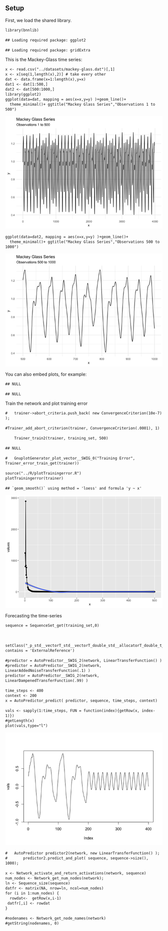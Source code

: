 Setup
-----

First, we load the shared library.

    library(bnnlib)

    ## Loading required package: ggplot2

    ## Loading required package: gridExtra

This is the Mackey-Glass time series:

    x <- read.csv("../datasets/mackey-glass.dat")[,1]
    x <- x[seq(1,length(x),2)] # take every other
    dat <- data.frame(x=1:length(x),y=x)
    dat1 <- dat[1:500,]
    dat2 <- dat[500:1000,]
    library(ggplot2)
    ggplot(data=dat, mapping = aes(x=x,y=y) )+geom_line()+
      theme_minimal()+ ggtitle("Mackey Glass Series","Observations 1 to 500")

![](mackey_glass_files/figure-markdown_strict/unnamed-chunk-1-1.png)

    ggplot(data=dat2, mapping = aes(x=x,y=y) )+geom_line()+ 
      theme_minimal()+ ggtitle("Mackey Glass Series","Observations 500 to 1000")

![](mackey_glass_files/figure-markdown_strict/unnamed-chunk-1-2.png)

You can also embed plots, for example:

    ## NULL

    ## NULL

Train the network and plot training error

    #   trainer->abort_criteria.push_back( new ConvergenceCriterion(10e-7) );

    #Trainer_add_abort_criterion(trainer, ConvergenceCriterion(.0001), 1)

        Trainer_train2(trainer, training_set, 500)

    ## NULL

    #   GnuplotGenerator_plot_vector__SWIG_0("Training Error", Trainer_error_train_get(trainer))

    source("../R/plotTrainingerror.R")
    plotTrainingerror(trainer)

    ## `geom_smooth()` using method = 'loess' and formula 'y ~ x'

![](mackey_glass_files/figure-markdown_strict/unnamed-chunk-2-1.png)

Forecasting the time-series

    sequence = SequenceSet_get(training_set,0)


     setClass("_p_std__vectorT_std__vectorT_double_std__allocatorT_double_t_t_p_std__allocatorT_std__vectorT_double_std__allocatorT_double_t_t_p_t_t", contains = 'ExternalReference')

    #predictor = AutoPredictor__SWIG_2(network, LinearTransferFunction() )
    #predictor = AutoPredictor__SWIG_2(network, LinearAddedNoiseTransferFunction(.1) )
    predictor = AutoPredictor__SWIG_2(network, LinearDampenedTransferFunction(.99) )

    time_steps <- 400
    context <- 200
    x = AutoPredictor_predict( predictor, sequence, time_steps, context)

    vals <- sapply(1:time_steps, FUN = function(index){getRow(x, index-1)})
    #getLength(x)
    plot(vals,type="l")

![](mackey_glass_files/figure-markdown_strict/broken-1.png)

    #   AutoPredictor predictor2(network, new LinearTransferFunction() );
    #       predictor2.predict_and_plot( sequence, sequence->size(), 1000);

    x <- Network_activate_and_return_activations(network, sequence)
    num_nodes <- Network_get_num_nodes(network);
    ln <- Sequence_size(sequence)
    datfr <- matrix(NA, nrow=ln, ncol=num_nodes)
    for (i in 1:num_nodes) {
      rowdat<-  getRow(x,i-1)
     datfr[,i] <- rowdat
    }

    #nodenames <- Network_get_node_names(network)
    #getString(nodenames, 0)

